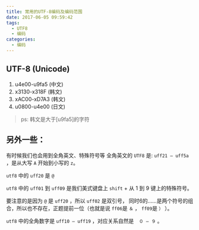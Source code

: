 ```yaml
---
title: 常用的UTF-8编码及编码范围
date: 2017-06-05 09:59:42
tags:
  - UTF8
  - 编码
categories:
  - 编码
---
```



## UTF-8 (Unicode)

1. u4e00-u9fa5 (中文)
2. x3130-x318F (韩文)
3. xAC00-xD7A3 (韩文)
4. u0800-u4e00 (日文)

> ps: 韩文是大于[u9fa5]的字符


## 另外一些：

有时候我们也会用到全角英文、特殊符号等
全角英文的 `UTF8` 是: `uff21 – uff5a` ，是从大写 `A` 开始到小写的 `z`。

`utf8` 中的 `uff20` 是 `@`

`utf8` 中的 `uff01` 到 `uff09` 是我们美式键盘上 `shift` + 从 1 到 9 键上的特殊符号。

要注意的是因为 `@` 是 `uff20` ，所以 `uff02` 是双引号，
同时6的……是两个符号的组合，所以也不存在，正题提前一位（也就是说 `ff06`是 `＆` ， `ff09`是 `）` ）。

`utf8` 中的全角数字是 `uff10 – uff19` ，对应关系自然是　`０ – ９` 。
